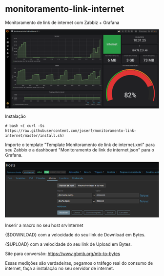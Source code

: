 # monitoramento-link-internet

Monitoramento de link de internet com Zabbiz + Grafana

<img src=Monitoramento.png/>

Instalação

    # bash <( curl -Ss https://raw.githubusercontent.com/joserf/monitoramento-link-internet/master/install.sh)
        
Importe o template "Template Monitoramento de link de internet.xml" para seu Zabbix e a dashboard "Monitoramento de link de internet.json" para o Grafana.

<img src=host.png/>

Inserir a macro no seu host srvInternet

{$DOWNLOAD} com a velocidade do seu link de Download em Bytes.

{$UPLOAD} com a velocidade do seu link de Upload em Bytes.

Site para conversão: https://www.gbmb.org/mb-to-bytes

Essas medições são verdadeiras, pegamos o tráfego real do consumo de internet, faça a instalação no seu servidor de internet.
